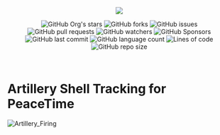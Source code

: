 <p align="center">
  <img src="https://hits.seeyoufarm.com/api/count/incr/badge.svg?url=https%3A%2F%2Fgithub.com%2FArtillery-Fire-Guidance%2FShell-Tracking&count_bg=%23267DE8&title_bg=%23404140&icon=github.svg&icon_color=%23258DE0&title=visitors&edge_flat=false"/>
  </p>
<p align="center">

  <img alt="GitHub Org's stars" src="https://img.shields.io/github/stars/Artillery-Fire-Guidance?logoColor=blue&style=social">
  <img alt="GitHub forks" src="https://img.shields.io/github/forks/Artillery-Fire-Guidance/Shell-Tracking?logoColor=blue&style=social">
  <img alt="GitHub issues" src="https://img.shields.io/github/issues/Artillery-Fire-Guidance/Shell-Tracking?logo=github&logoColor=blue&style=social">
  <img alt="GitHub pull requests" src="https://img.shields.io/github/issues-pr/Artillery-Fire-Guidance/Shell-Tracking?logo=github&logoColor=blue&style=social">
  <img alt="GitHub watchers" src="https://img.shields.io/github/watchers/Artillery-Fire-Guidance/Shell-Tracking?logoColor=blue&style=social">
  <img alt="GitHub Sponsors" src="https://img.shields.io/github/sponsors/MasumBhai?logo=github&logoColor=blue&style=social"> <br/>
  <img alt="GitHub last commit" src="https://img.shields.io/github/last-commit/Artillery-Fire-Guidance/Shell-Tracking?logo=github&logoColor=blue&style=social">
  <img alt="GitHub language count" src="https://img.shields.io/github/languages/count/Artillery-Fire-Guidance/Shell-Tracking?logo=github&logoColor=blue&style=social">
  <img alt="Lines of code" src="https://img.shields.io/tokei/lines/github/Artillery-Fire-Guidance/Shell-Tracking?logo=github&logoColor=blue&style=social">
  <img alt="GitHub repo size" src="https://img.shields.io/github/repo-size/Artillery-Fire-Guidance/Shell-Tracking?logo=github&logoColor=blue&style=social">
</p><br>

# Artillery Shell Tracking for PeaceTime

![Artillery_Firing](https://user-images.githubusercontent.com/53784551/163337457-0fc483c2-c0d8-4cea-bb42-06b047af14d0.jpg)
